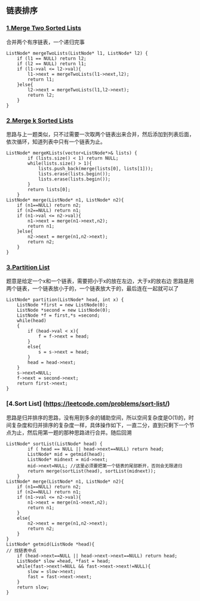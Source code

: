 ## 链表排序

### [1.Merge Two Sorted Lists](https://leetcode.com/problems/merge-two-sorted-lists/)  
合并两个有序链表，一个递归完事

```
ListNode* mergeTwoLists(ListNode* l1, ListNode* l2) {
    if (l1 == NULL) return l2;
    if (l2 == NULL) return l1;
    if (l1->val <= l2->val){
        l1->next = mergeTwoLists(l1->next,l2);
        return l1;
    }else{
        l2->next = mergeTwoLists(l1,l2->next);
        return l2;
    }
}
```
### [2.Merge k Sorted Lists](https://leetcode.com/problems/merge-k-sorted-lists/)

思路与上一题类似，只不过需要一次取两个链表出来合并，然后添加到列表后面，依次循环，知道列表中只有一个链表为止。

```
ListNode* mergeKLists(vector<ListNode*>& lists) {
        if (lists.size() < 1) return NULL;
        while(lists.size() > 1){
            lists.push_back(merge(lists[0], lists[1]));
            lists.erase(lists.begin());
            lists.erase(lists.begin());
        }
        return lists[0];
    }
ListNode* merge(ListNode* n1, ListNode* n2){
    if (n1==NULL) return n2;
    if (n2==NULL) return n1;
    if (n1->val <= n2->val){
        n1->next = merge(n1->next,n2);
        return n1;
    }else{
        n2->next = merge(n1,n2->next);
        return n2;
    }
}
```
### [3.Partition List](https://leetcode.com/problems/partition-list/)
题意是给定一个x和一个链表，需要把小于x的放在左边，大于x的放右边
思路是用两个链表，一个链表放小于的，一个链表放大于的，最后连在一起就可以了

```
ListNode* partition(ListNode* head, int x) {
    ListNode *first = new ListNode(0);
    ListNode *second = new ListNode(0);
    ListNode *f = first,*s =second;
    while(head)
    {
        if (head->val < x){
            f = f->next = head;
        }
        else{
            s = s->next = head;
        }
        head = head->next;
    }
    s->next=NULL;
    f->next = second->next;
    return first->next;
}
```

### [4.Sort List] (https://leetcode.com/problems/sort-list/)
思路是归并排序的思路，没有用到多余的辅助空间，所以空间复杂度是O(1)的，时间复杂度和归并排序的复杂度一样，具体操作如下，一直二分，直到只剩下一个节点为止，然后用第一题的那种思路进行合并。随后回溯

```
ListNode* sortList(ListNode* head) {
        if ( head == NULL || head->next==NULL) return head;
        ListNode* mid = getmid(head);
        ListNode* midnext = mid->next;
        mid->next=NULL; //这里必须要把第一个链表的尾部断开，否则会无限递归
        return merge(sortList(head), sortList(midnext));
    }
ListNode* merge(ListNode* n1, ListNode* n2){
    if (n1==NULL) return n2;
    if (n2==NULL) return n1;
    if (n1->val <= n2->val){
        n1->next = merge(n1->next,n2);
        return n1;
    }
    else{
        n2->next = merge(n1,n2->next);
        return n2;
    }
}
ListNode* getmid(ListNode *head){
// 找链表中点
    if (head->next==NULL || head->next->next==NULL) return head;
    ListNode* slow =head, *fast = head;
    while(fast->next!=NULL && fast->next->next!=NULL){
        slow = slow->next;
        fast = fast->next->next;
    }
    return slow;
}
```

